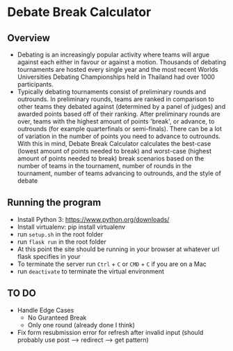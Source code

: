 # Debate Break Calculator

## Overview
- Debating is an increasingly popular activity where teams will argue against each either in favour or against a motion. Thousands of debating tournaments are hosted every single year and the most recent Worlds Universities Debating Championships held in Thailand had over 1000 participants.
- Typically debating tournaments consist of preliminary rounds and outrounds. In preliminary rounds, teams are ranked in comparison to other teams they debated against (determined by a panel of judges) and awarded points based off of their ranking. After preliminary rounds are over, teams with the highest amount of points 'break', or advance, to outrounds (for example quarterfinals or semi-finals). There can be a lot of variation in the number of points you need to advance to outrounds. With this in mind, Debate Break Calculator calculates the best-case (lowest amount of points needed to break) and worst-case (highest amount of points needed to break) break scenarios based on the number of teams in the tournament, number of rounds in the tournament, number of teams advancing to outrounds, and the style of debate

## Running the program
- Install Python 3: https://www.python.org/downloads/
- Install virtualenv: pip install virtualenv
- run `setup.sh` in the root folder
- run `flask run` in the root folder
- At this point the site should be running in your browser at whatever url flask specifies in your 
- To terminate the server run `Ctrl` + `C` or `CMD` + `C` if you are on a Mac
- run `deactivate` to terminate the virtual environment

## TO DO
- Handle Edge Cases
    - No Guranteed Break
    - Only one round (already done I think)
- Fix form resubmission error for refresh after invalid input (should probably use post --> redirect --> get pattern)